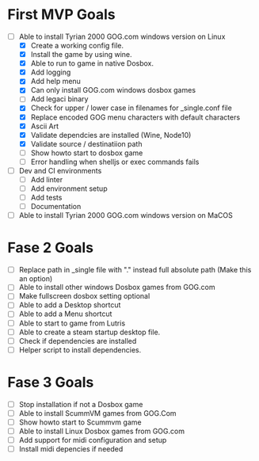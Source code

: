 # First MVP Goals
-   [ ] Able to install Tyrian 2000 GOG.com windows version on Linux
    -   [x] Create a working config file.
    -   [x] Install the game by using wine.
    -   [x] Able to run to game in native Dosbox.
    -   [x] Add logging
    -   [x] Add help menu
    -   [x] Can only install GOG.com windows dosbox games
    -   [ ] Add legaci binary
    -   [X] Check for upper / lower case in filenames for _single.conf file
    -   [x] Replace encoded GOG menu characters with default characters
    -   [x] Ascii Art
    -   [x] Validate dependcies are installed (Wine, Node10)
    -   [X] Validate source / destinatiion path
    -   [ ] Show howto start to dosbox game
    -   [ ] Error handling when shelljs or exec commands fails
-   [ ] Dev and CI environments
    -   [ ] Add linter
    -   [ ] Add environment setup
    -   [ ] Add tests
    -   [ ] Documentation
-   [ ] Able to install Tyrian 2000 GOG.com windows version on MaCOS

# Fase 2 Goals
-   [ ] Replace path in _single file with "." instead full absolute path (Make this an option) 
-   [ ] Able to install other windows Dosbox games from GOG.com
-   [ ] Make fullscreen dosbox setting optional
-   [ ] Able to add a Desktop shortcut
-   [ ] Able to add a Menu shortcut
-   [ ] Able to start to game from Lutris
-   [ ] Able to create a steam startup desktop file.
-   [ ] Check if dependencies are installed 
-   [ ] Helper script to install dependencies.

# Fase 3 Goals
-   [ ] Stop installation if not a Dosbox game
-   [ ] Able to install ScummVM games from GOG.Com
-   [ ] Show howto start to Scummvm game
-   [ ] Able to install Linux Dosbox games from GOG.com
-   [ ] Add support for midi configuration and setup
-   [ ] Install midi depencies if needed